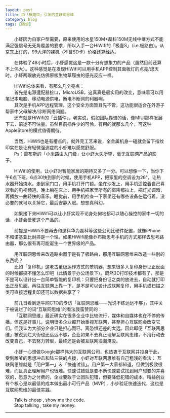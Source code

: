 ```yaml
---
layout: post  
title: 由「极路由」引发的互联网思维  
category: blog  
tags: [随想]  
---
```

&emsp;&emsp;小虾因为自家户型需要，原来使用的水星150M+磊科150M无线中继方式不能满足强信号无死角覆盖的要求，所以入手一台HiWifi的「极壹S」（i.e.极路由）。从京东上订的，99大洋的裸机（不含SD卡）价格还算经适。  

&emsp;&emsp;在体验了48小时后，小虾感觉这是一款十分有想象力的产品（虽然目前还算不上伟大）。这种感觉是在发现HiWifi可以用手机APP控制其面板灯的点亮/熄灭时，小虾两眼放光仿佛原核生物草履虫的感光反应一样。  

&emsp;&emsp;HiWifi总体来看，有那么几个亮点：  
&emsp;&emsp;首先是电源适配器接口，MicroUSB，这真真是最实用的改变，意味着可以用笔记本电脑、移动电源供电，断电不断网的利器啊。  
&emsp;&emsp;其次是手机APP远程管理，这个安全方面暂且先不管，这功能很适合在外游子帮家中父母解决/诊断网络问题。  
&emsp;&emsp;还有就是HiWifi的「云插件」，老实说，假如团队靠谱的话，像MIUI那样发展下去，前途不可估量。虽然目前插件少的可怜，有用的就那么几个，可这种AppleStore的模式值得期待。  

&emsp;&emsp;当然，HiWifi也是有槽点的。就外壳工艺来说，全金属机身一碰就会留下指纹印实在是让有轻微强迫症的小虾难以感觉舒服。  
&emsp;&emsp;Ps：雷布斯的「小米路由入门级」让小虾大失所望，毫无互联网产品的影子。  

&emsp;&emsp;HiWifi的使用，让小虾对智能家居的期待又多了一分。可以想像一下，当你下午6点下班，6点30快到家的时候，使用手机APP，把家里的空调设为26°，让热水器开始烧水。走到家门口，用手机打开门锁。坐在沙发上，用手机遥控着自己喜欢看的电视频道。晚上躺在床上，用手机把家里所有的窗帘都拉上，把灯光调暗，再播放一曲轻快的音乐。睡觉前，用手机检查一下家里还有哪些设备在运行着，没必要的就可以关掉它，最后安静入眠。想想真科幻。  

&emsp;&emsp;如果接下来HiWifi可以让小虾实现不论身处何地都可以随心操控的家中一切的话，小虾会爱死这个产品的。  

&emsp;&emsp;前提是HiWifi不要再去和思科华为磊科等这些公司比硬件配置，就像iPhone不和诺基亚比耐摔是一个理。如果HiWifi能像乔布斯思考手机的方式那样去思考路由器，那么很有再可能诞生一个世界级的产品。  

&emsp;&emsp;用互联网思维来改造路由器于是有了极路由，那用互联网思维来改造一些别的东西呢？  
&emsp;&emsp;比如「复印机」这老古董级运作方式的笨机器，想来很多人复印身份证正反面的时候都搞不懂怎么印吧（此情景于办公场景下）。既然3D打印技术都有了，那是不是可以设计出一台简单智能的复印机：只要把身份证之类的放进去，自动就打印出正反见面。再往互联网上靠一下，是不是可以设计成联网复印，用手机或扫描之类可直接远程复印还可以数据共享了？  

&emsp;&emsp;前几日看到途牛网CTO的专访「互联网思维——光说不练远远不够」，其中关于被说烂了的词“互联网思维”的看法我蛮赞同的：  
&emsp;&emsp;「互联网思维」最近确实在很多企业中比较流行，媒体和自媒体也在不停的传播。但这是好事儿，说明很多企业都开始重视互联网，甚至担心互联网会改变它们。但我认为大部分企业只是担心而已，离恐惧还差的太远。因此即便「互联网思维」被说到烂大街也还远远不够，企业如果不去真正理解互联网思维，不用行动去改变自己，不去努力转型，最终还是会被互联网浪潮淹没。  

&emsp;&emsp;小虾一心想做Google那样伟大的互联网公司，也热衷于互联网并投身于此，受到雕爷的思想冲击和陆三侠的点拨，小虾对互联网思维有自己粗浅的看法：
互联网思维就是「用户第一」＆「快速试错」。用户第一大家都知道，但做到极致很难，而且真正理解用户也很难。快速试错就是要不断快速尝试找到用户想要的并喜欢的，愿意为之付费的，企业要敢于让团队犯错，但要降低犯错的成本。精益创业有个核心是以最低的成本做出最小可行产品（MVP），小步验证快速迭代，这也是互联网思维的最佳实践。  

&emsp;&emsp;Talk is cheap , show me the code.  
&emsp;&emsp;Stop talking , take my money.  
- - -